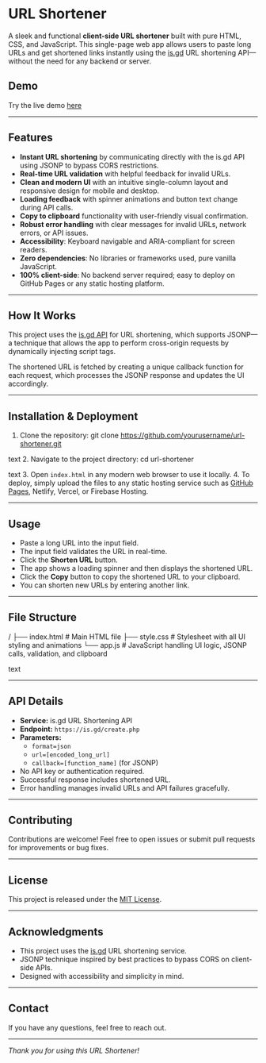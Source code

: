 # URL Shortener

A sleek and functional **client-side URL shortener** built with pure HTML, CSS, and JavaScript. This single-page web app allows users to paste long URLs and get shortened links instantly using the [is.gd](https://is.gd) URL shortening API—without the need for any backend or server.

## Demo

Try the live demo [here](##https://jojoaarti.github.io/URL-Shortener/##)

---

## Features

- **Instant URL shortening** by communicating directly with the is.gd API using JSONP to bypass CORS restrictions.
- **Real-time URL validation** with helpful feedback for invalid URLs.
- **Clean and modern UI** with an intuitive single-column layout and responsive design for mobile and desktop.
- **Loading feedback** with spinner animations and button text change during API calls.
- **Copy to clipboard** functionality with user-friendly visual confirmation.
- **Robust error handling** with clear messages for invalid URLs, network errors, or API issues.
- **Accessibility**: Keyboard navigable and ARIA-compliant for screen readers.
- **Zero dependencies**: No libraries or frameworks used, pure vanilla JavaScript.
- **100% client-side**: No backend server required; easy to deploy on GitHub Pages or any static hosting platform.

---

## How It Works

This project uses the [is.gd API](https://is.gd/developers.php) for URL shortening, which supports JSONP—a technique that allows the app to perform cross-origin requests by dynamically injecting script tags.

The shortened URL is fetched by creating a unique callback function for each request, which processes the JSONP response and updates the UI accordingly.

---

## Installation & Deployment

1. Clone the repository:
git clone https://github.com/yourusername/url-shortener.git

text
2. Navigate to the project directory:
cd url-shortener

text
3. Open `index.html` in any modern web browser to use it locally.
4. To deploy, simply upload the files to any static hosting service such as [GitHub Pages](https://pages.github.com/), Netlify, Vercel, or Firebase Hosting.

---

## Usage

- Paste a long URL into the input field.
- The input field validates the URL in real-time.
- Click the **Shorten URL** button.
- The app shows a loading spinner and then displays the shortened URL.
- Click the **Copy** button to copy the shortened URL to your clipboard.
- You can shorten new URLs by entering another link.

---

## File Structure

/
├── index.html # Main HTML file
├── style.css # Stylesheet with all UI styling and animations
└── app.js # JavaScript handling UI logic, JSONP calls, validation, and clipboard

text

---

## API Details

- **Service:** is.gd URL Shortening API
- **Endpoint:** `https://is.gd/create.php`
- **Parameters:**
  - `format=json`
  - `url=[encoded_long_url]`
  - `callback=[function_name]` (for JSONP)
- No API key or authentication required.
- Successful response includes shortened URL.
- Error handling manages invalid URLs and API failures gracefully.

---

## Contributing

Contributions are welcome! Feel free to open issues or submit pull requests for improvements or bug fixes.

---

## License

This project is released under the [MIT License](LICENSE).

---

## Acknowledgments

- This project uses the [is.gd](https://is.gd) URL shortening service.
- JSONP technique inspired by best practices to bypass CORS on client-side APIs.
- Designed with accessibility and simplicity in mind.

---

## Contact

If you have any questions, feel free to reach out.

---

*Thank you for using this URL Shortener!*
